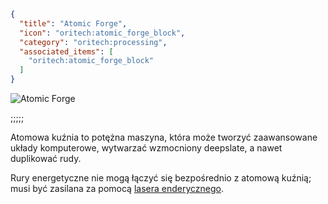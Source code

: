 ```json
{
  "title": "Atomic Forge",
  "icon": "oritech:atomic_forge_block",
  "category": "oritech:processing",
  "associated_items": [
    "oritech:atomic_forge_block"
  ]
}
```

![Atomic Forge](oritech:textures/book/atomic_forge.png,fit)

;;;;;

Atomowa kuźnia to potężna maszyna, która może tworzyć zaawansowane układy komputerowe, wytwarzać wzmocniony deepslate, a nawet duplikować rudy.

Rury energetyczne nie mogą łączyć się bezpośrednio z atomową kuźnią; musi być zasilana za pomocą [lasera enderycznego](^oritech:interaction/enderic_laser).
